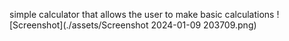 simple calculator that allows the user to make basic calculations
![Screenshot](./assets/Screenshot 2024-01-09 203709.png)
